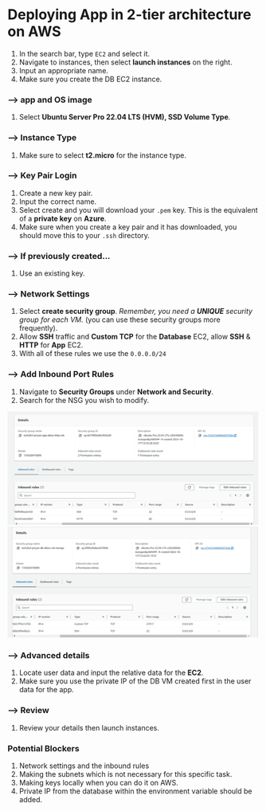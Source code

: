 # Deploying App in 2-tier architecture on AWS
 
1. In the search bar, type `EC2` and select it.
2. Navigate to instances, then select **launch instances** on the right.
3. Input an appropriate name.
4. Make sure you create the DB EC2 instance. 
 
### --> app and OS image
1. Select **Ubuntu Server Pro 22.04 LTS (HVM), SSD Volume Type**.
 
### --> Instance Type
1. Make sure to select **t2.micro** for the instance type.
 
### --> Key Pair Login
1. Create a new key pair.
2. Input the correct name.
3. Select create and you will download your `.pem` key. This is the equivalent of a **private key** on **Azure**.
4. Make sure when you create a key pair and it has downloaded, you should move this to your `.ssh` directory. 
### --> If previously created...
1. Use an existing key.
 
### --> Network Settings
1. Select **create security group**. *Remember, you need a **UNIQUE** security group for each VM.* (you can use these security groups more frequently).
2. Allow **SSH** traffic and **Custom TCP** for the **Database** EC2, allow **SSH** & **HTTP** for **App** EC2.
3. With all of these rules we use the `0.0.0.0/24`

### --> Add Inbound Port Rules
1. Navigate to **Security Groups** under **Network and Security**.
2. Search for the NSG you wish to modify.

![alt text](../images/App-sg-aws.png)
![alt text](../images/DB-sg-aws.png)

 
### --> Advanced details
1. Locate user data and input the relative data for the **EC2**.
2. Make sure you use the private IP of the DB VM created first in the user data for the app.

### --> Review
1. Review your details then launch instances.

### Potential Blockers 
1. Network settings and the inbound rules
2. Making the subnets which is not necessary for this specific task. 
3. Making keys locally when you can do it on AWS. 
4. Private IP from the database within the environment variable should be added. 